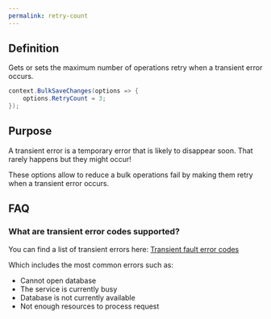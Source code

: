 ```yaml
---
permalink: retry-count
---
```


## Definition
Gets or sets the maximum number of operations retry when a transient error occurs.


```csharp
context.BulkSaveChanges(options => {
	options.RetryCount = 3;
});
```

## Purpose
A transient error is a temporary error that is likely to disappear soon. That rarely happens but they might occur!

These options allow to reduce a bulk operations fail by making them retry when a transient error occurs.

## FAQ

### What are transient error codes supported?
You can find a list of transient errors here: [Transient fault error codes](https://docs.microsoft.com/en-us/azure/sql-database/sql-database-develop-error-messages#transient-fault-error-codes)

Which includes the most common errors such as:
- Cannot open database
- The service is currently busy
- Database is not currently available
- Not enough resources to process request